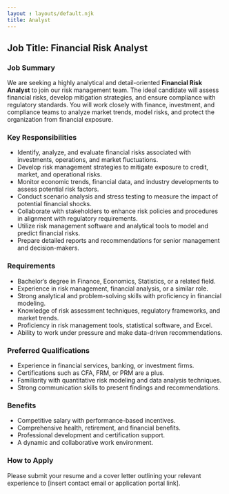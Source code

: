 ```yaml
---
layout : layouts/default.njk
title: Analyst
---
```

## Job Title: Financial Risk Analyst  

### Job Summary  
We are seeking a highly analytical and detail-oriented **Financial Risk Analyst** to join our risk management team. The ideal candidate will assess financial risks, develop mitigation strategies, and ensure compliance with regulatory standards. You will work closely with finance, investment, and compliance teams to analyze market trends, model risks, and protect the organization from financial exposure.  

### Key Responsibilities  

- Identify, analyze, and evaluate financial risks associated with investments, operations, and market fluctuations.  
- Develop risk management strategies to mitigate exposure to credit, market, and operational risks.  
- Monitor economic trends, financial data, and industry developments to assess potential risk factors.  
- Conduct scenario analysis and stress testing to measure the impact of potential financial shocks.  
- Collaborate with stakeholders to enhance risk policies and procedures in alignment with regulatory requirements.  
- Utilize risk management software and analytical tools to model and predict financial risks.  
- Prepare detailed reports and recommendations for senior management and decision-makers.  

### Requirements  

- Bachelor’s degree in Finance, Economics, Statistics, or a related field.  
- Experience in risk management, financial analysis, or a similar role.  
- Strong analytical and problem-solving skills with proficiency in financial modeling.  
- Knowledge of risk assessment techniques, regulatory frameworks, and market trends.  
- Proficiency in risk management tools, statistical software, and Excel.  
- Ability to work under pressure and make data-driven recommendations.  

### Preferred Qualifications  

- Experience in financial services, banking, or investment firms.  
- Certifications such as CFA, FRM, or PRM are a plus.  
- Familiarity with quantitative risk modeling and data analysis techniques.  
- Strong communication skills to present findings and recommendations.  

### Benefits  

- Competitive salary with performance-based incentives.  
- Comprehensive health, retirement, and financial benefits.  
- Professional development and certification support.  
- A dynamic and collaborative work environment.  

### How to Apply  
Please submit your resume and a cover letter outlining your relevant experience to [insert contact email or application portal link].
